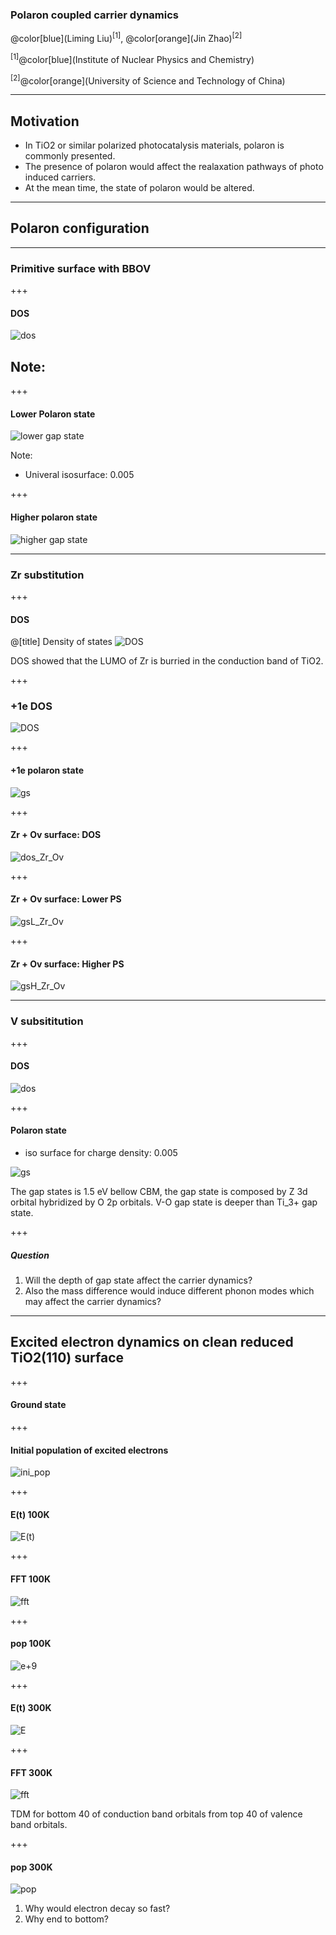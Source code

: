 ### Polaron coupled carrier dynamics

@color[blue](Liming Liu)<sup>[1]</sup>,
@color[orange](Jin Zhao)<sup>[2]</sup>

<sup>[1]</sup>@color[blue](Institute of Nuclear Physics and Chemistry)

<sup>[2]</sup>@color[orange](University of Science and Technology of China)

---
## Motivation
- In TiO2 or similar polarized photocatalysis materials, polaron is commonly presented.
- The presence of polaron would affect the realaxation pathways of photo induced carriers.
- At the mean time, the state of polaron would be altered.

---
## Polaron configuration

---
### Primitive surface with BBOV

+++
#### DOS
![dos](http://wx1.sinaimg.cn/mw690/006VaKrygy1fxx3lxey8gj31400u0gqn.jpg)

Note:
- 

+++
#### Lower Polaron state
![lower gap state](http://wx3.sinaimg.cn/mw690/006VaKrygy1fxy5l3pkyhj31jd0u0ac2.jpg)

Note:
- Univeral isosurface: 0.005

+++
#### Higher polaron state
![higher gap state](http://wx1.sinaimg.cn/mw690/006VaKrygy1fxx3lw8b16j30ue0ns75b.jpg)


---
### Zr substitution

+++
#### DOS
@[title] Density of states
![DOS](http://wx2.sinaimg.cn/mw690/006VaKrygy1fxus7yhh04j31400u0794.jpg)

DOS showed that the LUMO of Zr is burried in the conduction band of TiO2.

+++
### +1e DOS
![DOS](http://wx2.sinaimg.cn/mw690/006VaKrygy1fxvmr5m9mpj31400u0797.jpg)

+++
#### +1e polaron state
![gs](http://wx1.sinaimg.cn/mw690/006VaKrygy1fxvmzk0ej6j30x50nr7aj.jpg)

+++
#### Zr + Ov surface: DOS
![dos_Zr_Ov](http://wx3.sinaimg.cn/mw690/006VaKrygy1fxvw8ybb3qj31400u078s.jpg)

+++
#### Zr + Ov surface: Lower PS
![gsL_Zr_Ov](http://wx4.sinaimg.cn/mw690/006VaKrygy1fxvw901espj31jd0u0n09.jpg)

+++
#### Zr + Ov surface: Higher PS
![gsH_Zr_Ov](http://wx2.sinaimg.cn/mw690/006VaKrygy1fxvw8z6vwrj31jd0u0gp4.jpg)


---
### V subsititution

+++
#### DOS
![dos](http://wx2.sinaimg.cn/mw690/006VaKrygy1fxw7r7ilm2j31400u07au.jpg)

+++
#### Polaron state
- iso surface for charge density: 0.005

![gs](http://wx1.sinaimg.cn/mw690/006VaKrygy1fxw7r806slj31kw0srabo.jpg)

The gap states is 1.5 eV bellow CBM, the gap state is composed by Z 3d orbital hybridized by O 2p orbitals. V-O gap state is deeper than Ti_3+ gap state. 

+++
##### Question
1. Will the depth of gap state affect the carrier dynamics?
2. Also the mass difference would induce different phonon modes which may affect the carrier dynamics?

---
## Excited electron dynamics on clean reduced TiO2(110) surface

+++
#### Ground state
+++
#### Initial population of excited electrons
![ini_pop](http://wx3.sinaimg.cn/mw690/006VaKrygy1fyy1taneexj30hs0dc74h.jpg)

+++
#### E(t) 100K
![E(t)](http://wx3.sinaimg.cn/mw690/006VaKrygy1fy56furirpj31400u0wow.jpg)

+++
#### FFT 100K
![fft](http://wx4.sinaimg.cn/mw690/006VaKryly1fz5xqs67yij31400u0grn.jpg)

+++
#### pop 100K
![e+9](http://wx3.sinaimg.cn/mw690/006VaKrygy1fydbrshs9qj31400u00vm.jpg)


+++
#### E(t) 300K
![E](http://wx1.sinaimg.cn/mw690/006VaKryly1fz5y1xjbb3j31400u0dvt.jpg)

+++
#### FFT 300K
![fft](http://wx3.sinaimg.cn/mw690/006VaKryly1fz5xqycktdj31400u00z4.jpg)


TDM for bottom 40 of conduction band orbitals from top 40 of valence band orbitals.


+++
#### pop 300K
![pop](http://wx3.sinaimg.cn/mw690/006VaKryly1fz5y2gekbdj31400u0q5u.jpg)

1. Why would electron decay so fast?
2. Why end to bottom?

